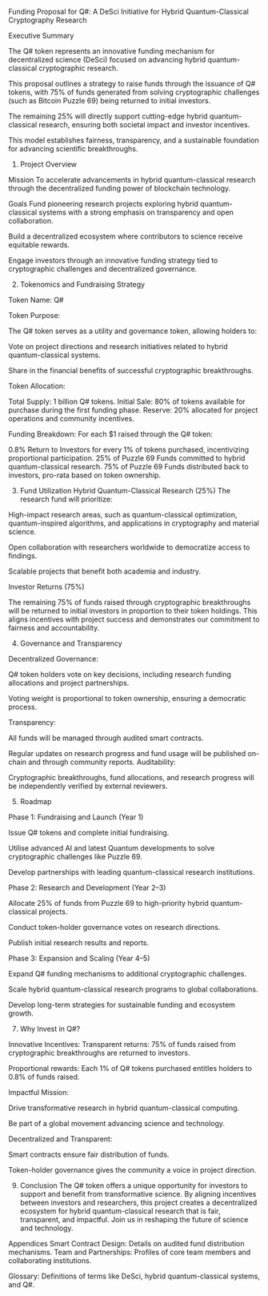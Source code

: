 

Funding Proposal for Q#: A DeSci Initiative for Hybrid Quantum-Classical Cryptography Research


Executive Summary

The Q# token represents an innovative funding mechanism for decentralized science (DeSci) focused on advancing hybrid quantum-classical  cryptographic research. 

This proposal outlines a strategy to raise funds through the issuance of Q# tokens, with 75% of funds generated from solving cryptographic challenges (such as Bitcoin Puzzle 69) being returned to initial investors.

The remaining 25% will directly support cutting-edge hybrid quantum-classical research, ensuring both societal impact and investor incentives.

This model establishes fairness, transparency, and a sustainable foundation for advancing scientific breakthroughs.

1. Project Overview
   
Mission
To accelerate advancements in hybrid quantum-classical research through the decentralized funding power of blockchain technology.

Goals
Fund pioneering research projects exploring hybrid quantum-classical systems with a strong emphasis on transparency and open collaboration.

Build a decentralized ecosystem where contributors to science receive equitable rewards.

Engage investors through an innovative funding strategy tied to cryptographic challenges and decentralized governance.

2. Tokenomics and Fundraising Strategy
   
Token Name: Q#

Token Purpose:

The Q# token serves as a utility and governance token, allowing holders to:

Vote on project directions and research initiatives related to hybrid quantum-classical systems.

Share in the financial benefits of successful cryptographic breakthroughs.

Token Allocation:

Total Supply: 1 billion Q# tokens.
Initial Sale: 80% of tokens available for purchase during the first funding phase.
Reserve: 20% allocated for project operations and community incentives.

Funding Breakdown:
For each $1 raised through the Q# token:

0.8% Return to Investors for every 1% of tokens purchased, incentivizing proportional participation.
25% of Puzzle 69 Funds committed to hybrid quantum-classical research.
75% of Puzzle 69 Funds distributed back to investors, pro-rata based on token ownership.

3. Fund Utilization
Hybrid Quantum-Classical Research (25%)
The research fund will prioritize:

High-impact research areas, such as quantum-classical optimization, quantum-inspired algorithms, and applications in cryptography and material science.

Open collaboration with researchers worldwide to democratize access to findings.

Scalable projects that benefit both academia and industry.

Investor Returns (75%)

The remaining 75% of funds raised through cryptographic breakthroughs will be returned to initial investors in proportion to their token holdings. This aligns incentives with project success and demonstrates our commitment to fairness and accountability.

4. Governance and Transparency
   
Decentralized Governance:

Q# token holders vote on key decisions, including research funding allocations and project partnerships.

Voting weight is proportional to token ownership, ensuring a democratic process.

Transparency:

All funds will be managed through audited smart contracts.

Regular updates on research progress and fund usage will be published on-chain and through community reports.
Auditability:

Cryptographic breakthroughs, fund allocations, and research progress will be independently verified by external reviewers.

5. Roadmap
   
Phase 1: Fundraising and Launch (Year 1)

Issue Q# tokens and complete initial fundraising.

Utilise advanced AI and latest Quantum developments to solve cryptographic challenges like Puzzle 69.

Develop partnerships with leading quantum-classical research institutions.

Phase 2: Research and Development (Year 2–3)

Allocate 25% of funds from Puzzle 69 to high-priority hybrid quantum-classical projects.

Conduct token-holder governance votes on research directions.

Publish initial research results and reports.

Phase 3: Expansion and Scaling (Year 4–5)

Expand Q# funding mechanisms to additional cryptographic challenges.

Scale hybrid quantum-classical research programs to global collaborations.

Develop long-term strategies for sustainable funding and ecosystem growth.


7. Why Invest in Q#?
   
Innovative Incentives:
Transparent returns: 75% of funds raised from cryptographic breakthroughs are returned to investors.

Proportional rewards: Each 1% of Q# tokens purchased entitles holders to 0.8% of funds raised.

Impactful Mission:

Drive transformative research in hybrid quantum-classical computing.

Be part of a global movement advancing science and technology.

Decentralized and Transparent:

Smart contracts ensure fair distribution of funds.

Token-holder governance gives the community a voice in project direction.


9. Conclusion
The Q# token offers a unique opportunity for investors to support and benefit from transformative science. By aligning incentives between investors and researchers, this project creates a decentralized ecosystem for hybrid quantum-classical research that is fair, transparent, and impactful. Join us in reshaping the future of science and technology.

Appendices
Smart Contract Design: Details on audited fund distribution mechanisms.
Team and Partnerships: Profiles of core team members and collaborating institutions.

Glossary: Definitions of terms like DeSci, hybrid quantum-classical systems, and Q#.
